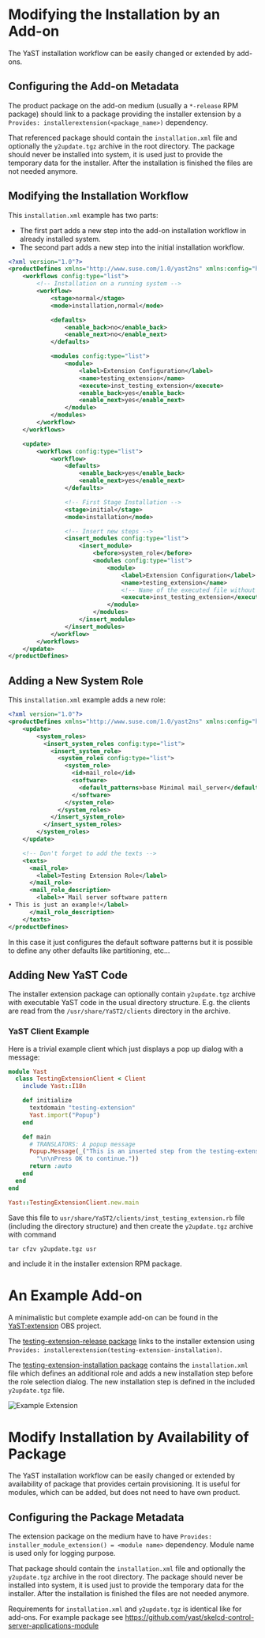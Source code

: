 # Modifying the Installation by an Add-on

The YaST installation workflow can be easily changed or extended by add-ons.

## Configuring the Add-on Metadata

The product package on the add-on medium (usually a `*-release` RPM package)
should link to a package providing the installer extension by a
`Provides: installerextension(<package_name>)` dependency.

That referenced package should contain the `installation.xml` file and optionally
the `y2update.tgz` archive in the root directory. The package should never
be installed into system, it is used just to provide the temporary data for the
installer. After the installation is finished the files are not needed anymore.

## Modifying the Installation Workflow

This `installation.xml` example has two parts:

- The first part adds a new step into the add-on installation workflow in already
  installed system.
- The second part adds a new step into the initial installation workflow.

```xml
<?xml version="1.0"?>
<productDefines xmlns="http://www.suse.com/1.0/yast2ns" xmlns:config="http://www.suse.com/1.0/configns">
    <workflows config:type="list">
        <!-- Installation on a running system -->
        <workflow>
            <stage>normal</stage>
            <mode>installation,normal</mode>

            <defaults>
                <enable_back>no</enable_back>
                <enable_next>no</enable_next>
            </defaults>

            <modules config:type="list">
                <module>
                    <label>Extension Configuration</label>
                    <name>testing_extension</name>
                    <execute>inst_testing_extension</execute>
                    <enable_back>yes</enable_back>
                    <enable_next>yes</enable_next>
                </module>
            </modules>
        </workflow>
    </workflows>

    <update>
        <workflows config:type="list">
            <workflow>
                <defaults>
                    <enable_back>yes</enable_back>
                    <enable_next>yes</enable_next>
                </defaults>

                <!-- First Stage Installation -->
                <stage>initial</stage>
                <mode>installation</mode>

                <!-- Insert new steps -->
                <insert_modules config:type="list">
                    <insert_module>
                        <before>system_role</before>
                        <modules config:type="list">
                            <module>
                                <label>Extension Configuration</label>
                                <name>testing_extension</name>
                                <!-- Name of the executed file without the .rb extension -->
                                <execute>inst_testing_extension</execute>
                            </module>
                        </modules>
                    </insert_module>
                </insert_modules>
            </workflow>
        </workflows>
    </update>
</productDefines>
```

## Adding a New System Role

This `installation.xml` example adds a new role:

```xml
<?xml version="1.0"?>
<productDefines xmlns="http://www.suse.com/1.0/yast2ns" xmlns:config="http://www.suse.com/1.0/configns">
    <update>
        <system_roles>
          <insert_system_roles config:type="list">
            <insert_system_role>
              <system_roles config:type="list">
                <system_role>
                  <id>mail_role</id>
                  <software>
                    <default_patterns>base Minimal mail_server</default_patterns>
                  </software>
                </system_role>
              </system_roles>
            </insert_system_role>
          </insert_system_roles>
        </system_roles>
    </update>

    <!-- Don't forget to add the texts -->
    <texts>
      <mail_role>
        <label>Testing Extension Role</label>
      </mail_role>
      <mail_role_description>
        <label>• Mail server software pattern
• This is just an example!</label>
      </mail_role_description>
    </texts>
</productDefines>
```

In this case it just configures the default software patterns but it is possible
to define any other defaults like partitioning, etc...

## Adding New YaST Code

The installer extension package can optionally contain `y2update.tgz` archive
with executable YaST code in the usual directory structure. E.g. the clients are
read from the `/usr/share/YaST2/clients` directory in the archive.

### YaST Client Example

Here is a trivial example client which just displays a pop up dialog with a message:

```ruby
module Yast
  class TestingExtensionClient < Client
    include Yast::I18n

    def initialize
      textdomain "testing-extension"
      Yast.import("Popup")
    end

    def main
      # TRANSLATORS: A popup message
      Popup.Message(_("This is an inserted step from the testing-extension addon."\
        "\n\nPress OK to continue."))
      return :auto
    end
  end
end

Yast::TestingExtensionClient.new.main
```

Save this file to `usr/share/YaST2/clients/inst_testing_extension.rb` file (including
the directory structure) and then create the `y2update.tgz` archive with command

```
tar cfzv y2update.tgz usr
```

and include it in the installer extension RPM package.

# An Example Add-on

A minimalistic but complete example add-on can be found in the [YaST:extension](
https://build.opensuse.org/project/show/YaST:extension) OBS project.

The [testing-extension-release package](
https://build.opensuse.org/package/show/YaST:extension/testing-extension-release)
links to the installer extension using `Provides:
installerextension(testing-extension-installation)`.

The [testing-extension-installation package](
https://build.opensuse.org/package/show/YaST:extension/testing-extension-installation)
contains the `installation.xml` file which defines an additional role and
adds a new installation step before the role selection dialog. The new installation
step is defined in the included `y2update.tgz` file.

![Example Extension](
https://cloud.githubusercontent.com/assets/907998/24544095/48e4e2d0-1602-11e7-8081-4c35bcf90069.gif)

# Modify Installation by Availability of Package

The YaST installation workflow can be easily changed or extended by availability of package that
provides certain provisioning. It is useful for modules, which can be added, but does not need
to have own product.

## Configuring the Package Metadata

The extension package on the medium have to have
`Provides: installer_module_extension() = <module name>` dependency. Module name is used only
for logging purpose.

That package should contain the `installation.xml` file and optionally
the `y2update.tgz` archive in the root directory. The package should never
be installed into system, it is used just to provide the temporary data for the
installer. After the installation is finished the files are not needed anymore.

Requirements for `installation.xml` and `y2update.tgz` is identical like for add-ons.
For example package see https://github.com/yast/skelcd-control-server-applications-module
